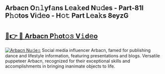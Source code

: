 ## Arbacn O𝚗𝚕yf𝚊ns L𝚎a𝚔ed N𝚞𝚍es - Part-81l P𝚑𝚘tos Vi𝚍𝚎o - H𝚘𝚝 Part L𝚎a𝚔s 8eyzG

# <h2><a href="http://kfeb8r8.oniu.top/?m=Arbacn">🔗👉 🔴 Arbacn P𝚑ot𝚘𝚜 V𝚒d𝚎o</a></h2>

[![Arbacn Nu𝚍e𝚜](https://i.imgur.com/0qMVB7G.gif)](http://kfeb8r8.oniu.top/?m=Arbacn)
Social media influencer Arbacn, famed for publishing dance and lifestyle information, featuring presentations and blogs. Versatile puppeteer Arbacn, recognized for their exceptional skills and accomplishments in bringing inanimate objects to life.  
